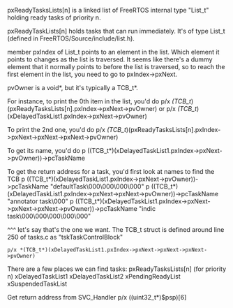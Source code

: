 pxReadyTasksLists[n] is a linked list of FreeRTOS internal type "List_t" holding ready tasks of priority n.

pxReadyTaskLists[n] holds tasks that can run immediately. It's of type List_t (defined in FreeRTOS/Source/include/list.h).

member pxIndex of List_t points to an element in the list. Which element it points to changes as the list is traversed. It seems like there's a dummy element that it normally points to before the list is traversed, so to reach the first element in the list, you need to go to pxIndex->pxNext.

pvOwner is a void*, but it's typically a TCB_t*.

For instance, to print the 0th item in the list, you'd do
    p/x *(TCB_t*)(pxReadyTasksLists[n].pxIndex->pxNext->pvOwner)
or
    p/x *(TCB_t*)(xDelayedTaskList1.pxIndex->pxNext->pvOwner)

To print the 2nd one, you'd do
    p/x *(TCB_t*)(pxReadyTasksLists[n].pxIndex->pxNext->pxNext->pxNext->pvOwner)

To get its name, you'd do
    p ((TCB_t*)(xDelayedTaskList1.pxIndex->pxNext->pvOwner))->pcTaskName


To get the return address for a task, you'd first look at names to find the TCB
    p ((TCB_t*)(xDelayedTaskList1.pxIndex->pxNext->pvOwner))->pcTaskName
        "defaultTask\000\000\000\000"
    p ((TCB_t*)(xDelayedTaskList1.pxIndex->pxNext->pxNext->pvOwner))->pcTaskName
        "annotator task\000"
    p ((TCB_t*)(xDelayedTaskList1.pxIndex->pxNext->pxNext->pxNext->pvOwner))->pcTaskName
        "indic task\000\000\000\000\000"

^^^ let's say that's the one we want.
The TCB_t struct is defined around line 250 of tasks.c as "tskTaskControlBlock"

    p/x *(TCB_t*)(xDelayedTaskList1.pxIndex->pxNext->pxNext->pxNext->pvOwner)

There are a few places we can find tasks:
    pxReadyTasksLists[n] (for priority n)
    xDelayedTaskList1
    xDelayedTaskList2
    xPendingReadyList
    xSuspendedTaskList

Get return address from SVC_Handler
p/x ((uint32_t*)$psp)[6]
